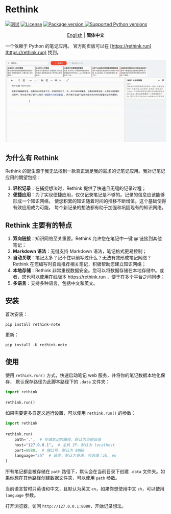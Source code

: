 # Rethink

[![测试](https://github.com/MorvanZhou/rethink/actions/workflows/python-app.yml/badge.svg)](https://github.com/MorvanZhou/rethink/actions/workflows/python-app.yml)
[![License](https://img.shields.io/github/license/MorvanZhou/rethink)](https://github.com/MorvanZhou/rethink/blob/master/LICENSE)
<a href="https://pypi.org/project/rethink-note" target="_blank">
<img src="https://img.shields.io/pypi/v/rethink-note?color=%2334D058&label=pypi%20package" alt="Package version">
</a>
<a href="https://pypi.org/project/rethink-note" target="_blank">
<img src="https://img.shields.io/pypi/pyversions/rethink-note.svg?color=%2334D058" alt="Supported Python versions">
</a>

<p align="center">
  <a href="README.md" target="_blank">English</a> | <strong>简体中文</strong>
</p>


一个依赖于 Python 的笔记应用。
官方网页版可以在 [https://rethink.run](https://rethink.run) 找到。

![demo](https://github.com/MorvanZhou/rethink/raw/main/img/demo.gif)

## 为什么有 Rethink

Rethink 的诞生源于我无法找到一款真正满足我的需求的记笔记应用。我对记笔记应用的期望包括：

1. **轻松记录**：在捕捉想法时，Rethink 提供了快速且无缝的记录过程；
2. **便捷应用**：为了实现便捷应用，仅仅记录笔记是不够的。记录的信息应该能够形成一个知识网络，
   使您积累的知识随着时间的推移不断增值。这个基础使得有效应用成为可能，
   每个新记录的想法都有助于加强和巩固现有的知识网络。

## Rethink 主要有的特点

1. **双向链接**：知识网络至关重要。Rethink 允许您在笔记中一键 @ 链接到其他笔记；
2. **Markdown 语法**：无缝支持 Markdown 语法，笔记格式更易控制；
3. **自动关联**：笔记太多？记不住以前写过什么？无法有效形成笔记网络？Rethink 在您编写时自动推荐相关笔记，积极帮助您建立知识网络；
4. **本地存储**：Rethink 非常重视数据安全。您可以将数据存储在本地存储中。或者，您也可以使用在线版本 https://rethink.run
   ，便于在多个平台之间同步；
5. **多语言**：支持多种语言，包括中文和英文。

## 安装

首次安装：

```shell
pip install rethink-note
```

更新：

```shell
pip install -U rethink-note
```

## 使用

使用 `rethink.run()` 方式，快速启动笔记 web 服务，并将你的笔记数据本地化保存，
默认保存路径为此脚本路径下的 `.data` 文件夹：

```python
import rethink

rethink.run()
```

如果需要更多自定义运行设置，可以使用 `rethink.run()` 的参数：

```python
import rethink

rethink.run(
    path='.',  # 存储笔记的路径，默认为当前目录
    host="127.0.0.1",  # 主机 IP，默认为 localhost
    port=8080,  # 端口号，默认为 8080
    language="zh"  # 语言，默认为英语。可选值：zh, en
)
```

所有笔记都会被存储在 `path` 路径下，默认会在当前目录下创建 `.data`
文件夹。如果你想在其他路径创建数据文件夹，可以使用 `path` 参数。

当前语言暂时只英语和中文，且默认为英文 `en`，如果你想使用中文 `zh`，可以使用 `language` 参数。

打开浏览器，访问 `http://127.0.0.1:8080`，开始记录想法。
